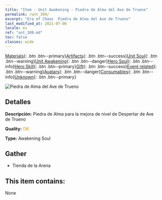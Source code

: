 ```yaml
---
title: "Item - Unit Awakening - Piedra de Alma del Ave de Trueno"
permalink: /unt_309/
excerpt: "Era of Chaos  Piedra de Alma del Ave de Trueno"
last_modified_at: 2021-07-06
locale: es
ref: "unt_309.md"
toc: false
classes: wide
---
```

 [Materials](/ItemsES/){: .btn .btn--primary}[Artifacts](/ItemsES/Artifacts/){: .btn .btn--success}[Unit Soul](/ItemsES/UnitSoul/){: .btn .btn--warning}[Unit Awakening](/ItemsES/UnitAwakening/){: .btn .btn--danger}[Hero Soul](/ItemsES/HeroSoul/){: .btn .btn--info}[Hero Skill](/ItemsES/HeroSkill/){: .btn .btn--primary}[Gift](/ItemsES/Gift/){: .btn .btn--success}[Event related](/ItemsES/Events/){: .btn .btn--warning}[Avatars](/ItemsES/Avatars/){: .btn .btn--danger}[Consumables](/ItemsES/Consumables/){: .btn .btn--info}[Unknown](/ItemsES/Unknown/){: .btn .btn--primary}

 ![Piedra de Alma del Ave de Trueno](/images/u/tia_leiniao.jpg)

## Detalles
 **Descripción:** Piedra de Alma para la mejora de nivel de Despertar de Ave de Trueno

 **Quality:** <span style="color: #FF8C00">OK</span>

 **Type:** Awakening Soul

## Gather

*    Tienda de la Arena 

## This item contains:

  None

